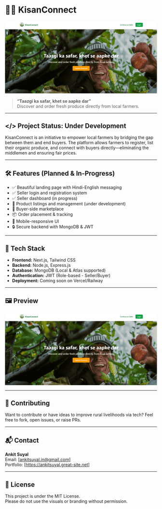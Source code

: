 # 🧑‍🌾 KisanConnect

![KisanConnect Banner](/public/banner.png)

> **“Taazgi ka safar, khet se aapke dar”**  
> Discover and order fresh produce directly from local farmers.

---

## </> Project Status: **Under Development**

KisanConnect is an initiative to empower local farmers by bridging the gap between them and end buyers. The platform allows farmers to register, list their organic produce, and connect with buyers directly—eliminating the middlemen and ensuring fair prices.

---

## 🛠️ Features (Planned & In-Progress)

- ✅ Beautiful landing page with Hindi-English messaging
- ✅ Seller login and registration system
- ✅ Seller dashboard (in progress)
- 🛒 Product listings and management (under development)
- 📍 Buyer-side marketplace
- 📦 Order placement & tracking
- 📱 Mobile-responsive UI
- 🔒 Secure backend with MongoDB & JWT

---

## 🌱 Tech Stack

- **Frontend:** Next.js, Tailwind CSS
- **Backend:** Node.js, Express.js
- **Database:** MongoDB (Local & Atlas supported)
- **Authentication:** JWT (Role-based - Seller/Buyer)
- **Deployment:** Coming soon on Vercel/Railway

---

## 🖼️ Preview

![App Preview](/public/banner.png)

---

## 🤝 Contributing

Want to contribute or have ideas to improve rural livelihoods via tech? Feel free to fork, open issues, or raise PRs.

---

## 📬 Contact

**Ankit Suyal**  
Email: [ankitsuyal.in@gmail.com]  
Portfolio: [https://ankitsuyal.great-site.net] 

---

## 📌 License

This project is under the MIT License.  
Please do not use the visuals or branding without permission.

